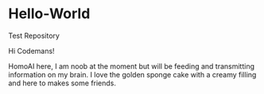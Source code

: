 # Hello-World
Test Repository

Hi Codemans!

HomoAI here, I am noob at the moment but will be feeding and transmitting information on my brain.
I love the golden sponge cake with a creamy filling and here to makes some friends.
